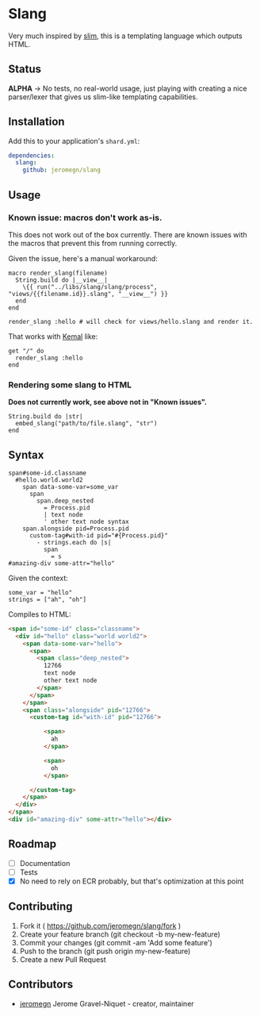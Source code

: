 # Slang

Very much inspired by [slim](https://github.com/slim-template/slim), this is a templating language which outputs HTML.

## Status

**ALPHA** -> No tests, no real-world usage, just playing with creating a nice parser/lexer that gives us slim-like templating capabilities.

## Installation

Add this to your application's `shard.yml`:

```yaml
dependencies:
  slang:
    github: jeromegn/slang
```

## Usage

### Known issue: macros don't work as-is.

This does not work out of the box currently. There are known issues with the macros that prevent this from running correctly.

Given the issue, here's a manual workaround:

```crystal
macro render_slang(filename)
  String.build do |__view__|
    \{{ run("../libs/slang/slang/process", "views/{{filename.id}}.slang", "__view__") }}
  end
end

render_slang :hello # will check for views/hello.slang and render it.
```

That works with [Kemal](http://kemalcr.com) like:

```crystal
get "/" do
  render_slang :hello
end
```

### Rendering some slang to HTML

**Does not currently work, see above not in "Known issues".**

```crystal
String.build do |str|
  embed_slang("path/to/file.slang", "str")
end
```

## Syntax

```slim
span#some-id.classname
  #hello.world.world2
    span data-some-var=some_var
      span
        span.deep_nested
          = Process.pid
          | text node
          ' other text node syntax
    span.alongside pid=Process.pid
      custom-tag#with-id pid="#{Process.pid}"
        - strings.each do |s|
          span
            = s
#amazing-div some-attr="hello"
```

Given the context:

```crystal
some_var = "hello"
strings = ["ah", "oh"]
```

Compiles to HTML:

```html
<span id="some-id" class="classname">
  <div id="hello" class="world world2">
    <span data-some-var="hello">
      <span>
        <span class="deep_nested">
          12766
          text node
          other text node
        </span>
      </span>
    </span>
    <span class="alongside" pid="12766">
      <custom-tag id="with-id" pid="12766">

          <span>
            ah
          </span>

          <span>
            oh
          </span>

      </custom-tag>
    </span>
  </div>
</span>
<div id="amazing-div" some-attr="hello"></div>
```

## Roadmap

- [ ] Documentation
- [ ] Tests
- [x] No need to rely on ECR probably, but that's optimization at this point

## Contributing

1. Fork it ( https://github.com/jeromegn/slang/fork )
2. Create your feature branch (git checkout -b my-new-feature)
3. Commit your changes (git commit -am 'Add some feature')
4. Push to the branch (git push origin my-new-feature)
5. Create a new Pull Request

## Contributors

- [jeromegn](https://github.com/jeromegn) Jerome Gravel-Niquet - creator, maintainer

